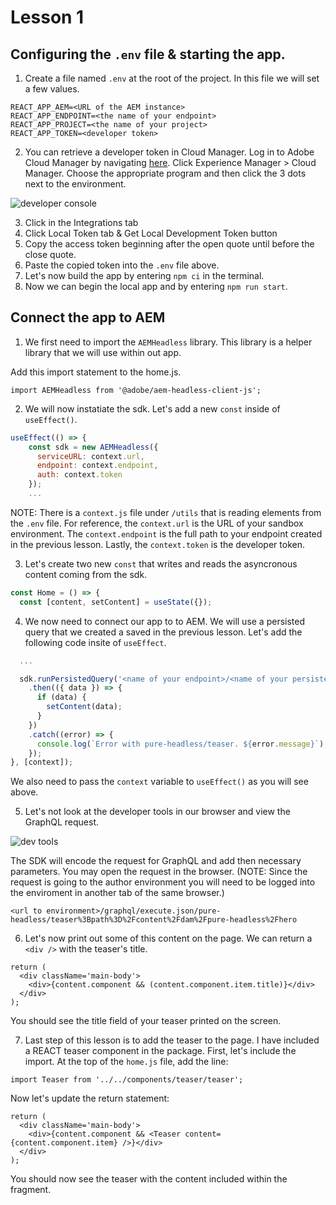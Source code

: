 # Lesson 1 

## Configuring the `.env` file & starting the app.  

1. Create a file named `.env` at the root of the project.  In this file we will set a few values.

```
REACT_APP_AEM=<URL of the AEM instance>
REACT_APP_ENDPOINT=<the name of your endpoint>
REACT_APP_PROJECT=<the name of your project>
REACT_APP_TOKEN=<developer token>
```

2. You can retrieve a developer token in Cloud Manager. Log in to Adobe Cloud Manager by navigating [here](https://experience.adobe.com/).  Click Experience Manager > Cloud Manager.  Choose the appropriate program and then click the 3 dots next to the environment.

![developer console](./src/media/developer-console.png)

3. Click in the Integrations tab
4. Click Local Token tab & Get Local Development Token button
5. Copy the access token beginning after the open quote until before the close quote.
6. Paste the copied token into the `.env` file above.
7. Let's now build the app by entering `npm ci` in the terminal.
8. Now we can begin the local app and by entering `npm run start`.

## Connect the app to AEM 

1. We first need to import the `AEMHeadless` library.  This library is a helper library that we will use within out app.

Add this import statement to the home.js.

`import AEMHeadless from '@adobe/aem-headless-client-js';`

2. We will now instatiate the sdk.  Let's add a new `const` inside of `useEffect()`.

```javascript
useEffect(() => {
    const sdk = new AEMHeadless({
      serviceURL: context.url,
      endpoint: context.endpoint,
      auth: context.token
    });
    ...
```

NOTE: There is a `context.js` file under `/utils` that is reading elements from the `.env` file.  For reference, the `context.url` is the URL of your sandbox environment.  The `context.endpoint` is the full path to your endpoint created in the previous lesson.  Lastly, the `context.token` is the developer token.

3. Let's create two new `const` that writes and reads the asyncronous content coming from the sdk.

```javascript
const Home = () => {
  const [content, setContent] = useState({});
```

4. We now need to connect our app to to AEM.  We will use a persisted query that we created a saved in the previous lesson.  Let's add the following code insite of `useEffect`.

```javascript
  ...

  sdk.runPersistedQuery('<name of your endpoint>/<name of your persisted query>', { path: `/content/dam/${context.project}/<name of your teaser fragment>` })
    .then(({ data }) => {
      if (data) {
        setContent(data);
      }
    })
    .catch((error) => {
      console.log(`Error with pure-headless/teaser. ${error.message}`);
    });
}, [context]);
```

We also need to pass the `context` variable to `useEffect()` as you will see above.

5. Let's not look at the developer tools in our browser and view the GraphQL request.

![dev tools](./src/media/dev-tools.png)

The SDK will encode the request for GraphQL and add then necessary parameters.  You may open the request in the browser.  (NOTE: Since the request is going to the author environment you will need to be logged into the enviroment in another tab of the same browser.)

`<url to environment>/graphql/execute.json/pure-headless/teaser%3Bpath%3D%2Fcontent%2Fdam%2Fpure-headless%2Fhero`

6. Let's now print out some of this content on the page.  We can return a `<div />` with the teaser's title.

```
return (
  <div className='main-body'>
    <div>{content.component && (content.component.item.title)}</div>
  </div>
);
```

You should see the title field of your teaser printed on the screen.

7. Last step of this lesson is to add the teaser to the page.  I have included a REACT teaser component in the package.  First, let's include the import.  At the top of the `home.js` file, add the line:

`import Teaser from '../../components/teaser/teaser';`

Now let's update the return statement:

```
return (
  <div className='main-body'>
    <div>{content.component && <Teaser content={content.component.item} />}</div>
  </div>
);
```

You should now see the teaser with the content included within the fragment.

